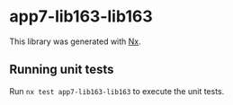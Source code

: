 # app7-lib163-lib163

This library was generated with [Nx](https://nx.dev).

## Running unit tests

Run `nx test app7-lib163-lib163` to execute the unit tests.
